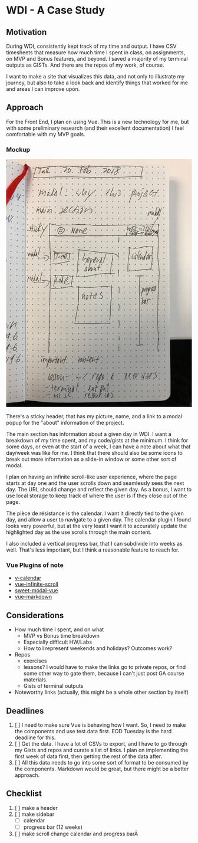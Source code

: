 # WDI - A Case Study

## Motivation

During WDI, consistently kept track of my time and output. I have CSV timesheets that measure how much time I spent in class, on assignments, on MVP and Bonus features, and beyond. I saved a majority of my terminal outputs as GISTs. And there are the repos of my work, of course.

I want to make a site that visualizes this data, and not only to illustrate my journey, but also to take a look back and identify things that worked for me and areas I can improve upon.

## Approach

For the Front End, I plan on using Vue. This is a new technology for me, but with some preliminary research (and their excellent documentation) I feel comfortable with my MVP goals.

### Mockup

![front-end mockup](./resources/mock.jpg)

There's a sticky header, that has my picture, name, and a link to a modal popup for the "about" information of the project.

The main section has information about a given day in WDI. I want a breakdown of my time spent, and my code/gists at the minimum. I think for some days, or even at the start of a week, I can have a note about what that day/week was like for me. I think that there should also be some icons to break out more information as a slide-in window or some other sort of modal.

I plan on having an infinite scroll-like user experience, where the page starts at day one and the user scrolls down and seamlessly sees the next day. The URL should change and reflect the given day. As a bonus, I want to use local storage to keep track of where the user is if they close out of the page.

The pièce de résistance is the calendar. I want it directly tied to the given day, and allow a user to navigate to a given day. The calendar plugin I found looks very powerful, but at the very least I want it to accurately update the highlighted day as the use scrolls through the main content.

I also included a vertical progress bar, that I can subdivide into weeks as well. That's less important, but I think a reasonable feature to reach for.

### Vue Plugins of note

- [v-calendar](https://github.com/nathanreyes/v-calendar)
- [vue-infinite-scroll](https://github.com/ElemeFE/vue-infinite-scroll)
- [sweet-modal-vue](https://github.com/adeptoas/sweet-modal-vue)
- [vue-markdown](https://github.com/miaolz123/vue-markdown)

## Considerations

- How much time I spent, and on what
  - MVP vs Bonus time breakdown
  - Especially difficult HW/Labs
  - How to I represent weekends and holidays? Outcomes work?
- Repos
  - exercises
  - lessons? I would have to make the links go to private repos, or find some other way to gate them, because I can't just post GA course materials.
  - Gists of terminal outputs
- Noteworthy links (actually, this might be a whole other section by itself)

## Deadlines

1. [ ] I need to make sure Vue is behaving how I want. So, I need to make the components and use test data first. EOD Tuesday is the hard deadline for this.
2. [ ] Get the data. I have a lot of CSVs to export, and I have to go through my Gists and repos and curate a list of links. I plan on implementing the first week of data first, then getting the rest of the data after.
3. [ ] All this data needs to go into some sort of format to be consumed by the components. Markdown would be great, but there might be a better approach.

## Checklist

1. [ ] make a header
2. [ ] make sidebar
   - [ ] calendar
   - [ ] progress bar (12 weeks)
3. [ ] make scroll change calendar and progress barÂ
